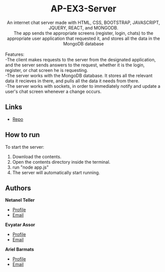<h1 align="center">AP-EX3-Server</h1>

<div align="center">
  An internet chat server made with HTML, CSS, BOOTSTRAP, JAVASCRIPT, JQUERY, REACT, and MONGODB. <br/>
  The app sends the appropriate screens (register, login, chats) to the appropriate user application that requested it, and stores all the data in the MongoDB database <br/>
</div>
<br/>
Features: <br/>
-The client makes requests to the server from the designated application, and the server sends answers to the request, whether it is the login, register, or chat screen he is requesting. <br/>
-The server works with the MongoDB database. It stores all the relevant data it recieves in there, and pulls all the data it needs from there. <br/>
-The server works with sockets, in order to immediately notify and update a user's chat screen whenever a change occurs. <br/>

## Links

- [Repo](https://github.com/netnnn/AP-Ex3-Server "AP-Ex3-Server Repo")

## How to run

To start the server:
1. Download the contents.
2. Open the contents directory inside the terminal.
3. run "node app.js"
4. The server will automatically start running.

## Authors

**Netanel Teller**

- [Profile](https://github.com/netnnn)
- [Email](netanel7227@gmail.com)

**Evyatar Assor**

- [Profile](https://github.com/Eviassor789)
- [Email](eviassor@gmail.com)

**Ariel Barmats**

- [Profile](https://github.com/arielbarmats)
- [Email](ariel.barmats@gmail.com)
